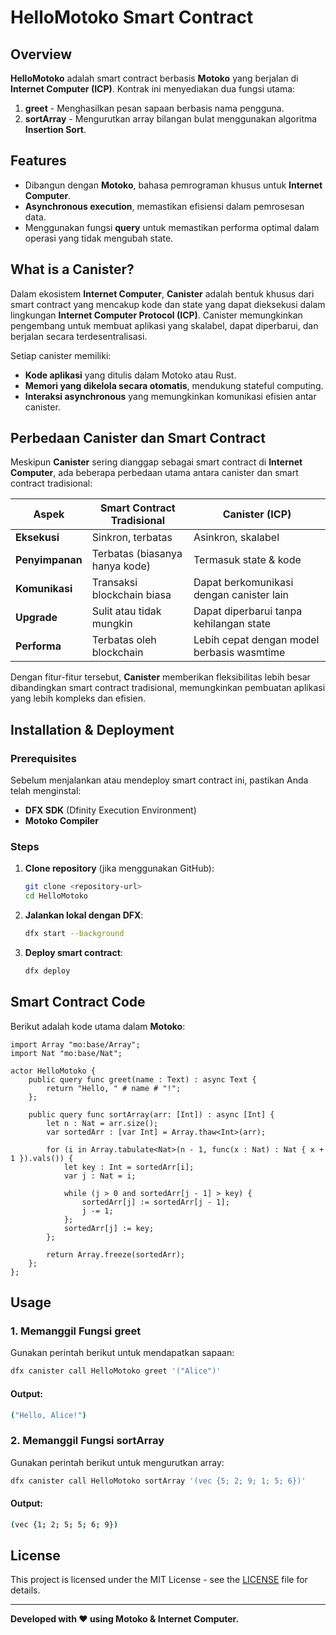 # HelloMotoko Smart Contract

## Overview
**HelloMotoko** adalah smart contract berbasis **Motoko** yang berjalan di **Internet Computer (ICP)**. Kontrak ini menyediakan dua fungsi utama:

1. **greet** - Menghasilkan pesan sapaan berbasis nama pengguna.
2. **sortArray** - Mengurutkan array bilangan bulat menggunakan algoritma **Insertion Sort**.

## Features
- Dibangun dengan **Motoko**, bahasa pemrograman khusus untuk **Internet Computer**.
- **Asynchronous execution**, memastikan efisiensi dalam pemrosesan data.
- Menggunakan fungsi **query** untuk memastikan performa optimal dalam operasi yang tidak mengubah state.

## What is a Canister?
Dalam ekosistem **Internet Computer**, **Canister** adalah bentuk khusus dari smart contract yang mencakup kode dan state yang dapat dieksekusi dalam lingkungan **Internet Computer Protocol (ICP)**. Canister memungkinkan pengembang untuk membuat aplikasi yang skalabel, dapat diperbarui, dan berjalan secara terdesentralisasi. 

Setiap canister memiliki:
- **Kode aplikasi** yang ditulis dalam Motoko atau Rust.
- **Memori yang dikelola secara otomatis**, mendukung stateful computing.
- **Interaksi asynchronous** yang memungkinkan komunikasi efisien antar canister.

## Perbedaan Canister dan Smart Contract
Meskipun **Canister** sering dianggap sebagai smart contract di **Internet Computer**, ada beberapa perbedaan utama antara canister dan smart contract tradisional:

| Aspek           | Smart Contract Tradisional | Canister (ICP) |
|----------------|--------------------------|---------------|
| **Eksekusi**   | Sinkron, terbatas         | Asinkron, skalabel |
| **Penyimpanan** | Terbatas (biasanya hanya kode) | Termasuk state & kode |
| **Komunikasi** | Transaksi blockchain biasa | Dapat berkomunikasi dengan canister lain |
| **Upgrade**    | Sulit atau tidak mungkin  | Dapat diperbarui tanpa kehilangan state |
| **Performa**   | Terbatas oleh blockchain  | Lebih cepat dengan model berbasis wasmtime |

Dengan fitur-fitur tersebut, **Canister** memberikan fleksibilitas lebih besar dibandingkan smart contract tradisional, memungkinkan pembuatan aplikasi yang lebih kompleks dan efisien.

## Installation & Deployment
### Prerequisites
Sebelum menjalankan atau mendeploy smart contract ini, pastikan Anda telah menginstal:
- **DFX SDK** (Dfinity Execution Environment)
- **Motoko Compiler**

### Steps
1. **Clone repository** (jika menggunakan GitHub):
   ```sh
   git clone <repository-url>
   cd HelloMotoko
   ```

2. **Jalankan lokal dengan DFX**:
   ```sh
   dfx start --background
   ```

3. **Deploy smart contract**:
   ```sh
   dfx deploy
   ```

## Smart Contract Code
Berikut adalah kode utama dalam **Motoko**:
```motoko
import Array "mo:base/Array";
import Nat "mo:base/Nat";     

actor HelloMotoko {
    public query func greet(name : Text) : async Text {
        return "Hello, " # name # "!";
    };

    public query func sortArray(arr: [Int]) : async [Int] {
        let n : Nat = arr.size();
        var sortedArr : [var Int] = Array.thaw<Int>(arr);

        for (i in Array.tabulate<Nat>(n - 1, func(x : Nat) : Nat { x + 1 }).vals()) {  
            let key : Int = sortedArr[i];
            var j : Nat = i;  
            
            while (j > 0 and sortedArr[j - 1] > key) {
                sortedArr[j] := sortedArr[j - 1];
                j -= 1;
            };
            sortedArr[j] := key;
        };

        return Array.freeze(sortedArr); 
    };
};
```

## Usage
### 1. Memanggil Fungsi **greet**
Gunakan perintah berikut untuk mendapatkan sapaan:
```sh
dfx canister call HelloMotoko greet '("Alice")'
```
#### **Output:**
```sh
("Hello, Alice!")
```

### 2. Memanggil Fungsi **sortArray**
Gunakan perintah berikut untuk mengurutkan array:
```sh
dfx canister call HelloMotoko sortArray '(vec {5; 2; 9; 1; 5; 6})'
```
#### **Output:**
```sh
(vec {1; 2; 5; 5; 6; 9})
```

## License
This project is licensed under the MIT License - see the [LICENSE](LICENSE) file for details.

---
**Developed with ❤️ using Motoko & Internet Computer.**

